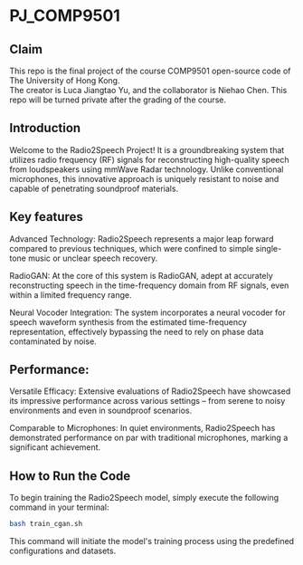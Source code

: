 # PJ_COMP9501

## Claim

This repo is the final project of the course COMP9501 open-source code of The University of Hong Kong.   
The creator is Luca Jiangtao Yu, and the collaborator is Niehao Chen.
This repo will be turned private after the grading of the course.

## Introduction
Welcome to the Radio2Speech Project! It is a groundbreaking system that utilizes radio frequency (RF) signals for reconstructing high-quality speech from loudspeakers using mmWave Radar technology. Unlike conventional microphones, this innovative approach is uniquely resistant to noise and capable of penetrating soundproof materials.

## Key features
Advanced Technology: Radio2Speech represents a major leap forward compared to previous techniques, which were confined to simple single-tone music or unclear speech recovery.

RadioGAN: At the core of this system is RadioGAN, adept at accurately reconstructing speech in the time-frequency domain from RF signals, even within a limited frequency range.

Neural Vocoder Integration: The system incorporates a neural vocoder for speech waveform synthesis from the estimated time-frequency representation, effectively bypassing the need to rely on phase data contaminated by noise.

## Performance:
Versatile Efficacy: Extensive evaluations of Radio2Speech have showcased its impressive performance across various settings – from serene to noisy environments and even in soundproof scenarios.

Comparable to Microphones: In quiet environments, Radio2Speech has demonstrated performance on par with traditional microphones, marking a significant achievement.

## How to Run the Code
To begin training the Radio2Speech model, simply execute the following command in your terminal:

```bash
bash train_cgan.sh
```

This command will initiate the model's training process using the predefined configurations and datasets.
